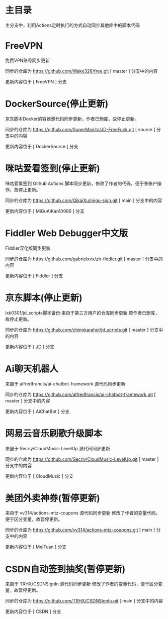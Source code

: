 # 主目录 
主分支中，利用Actions定时执行的方式自动同步其他库中的脚本代码


# FreeVPN
免费VPN账号同步更新

同步的仓库为 https://github.com/Wake326/free.git   [ master ] 分支中的内容

更新内容位于 [ FreeVPN ] 分支

# DockerSource(停止更新)
京东脚本Docker的容器源代码同步更新，作者已删库，故停止更新。

同步的仓库为 https://github.com/SuperManito/JD-FreeFuck.git   [ source ] 分支中的内容

更新内容位于 [ DockerSource ] 分支

# 咪咕爱看签到(停止更新)
咪咕爱看签到 Github Actions 脚本同步更新，修改了作者的代码，便于多账户操作，故停止更新。

同步的仓库为 https://github.com/QikaiXu/migu-sign.git   [ main ] 分支中的内容

更新内容位于 [ MiGuAiKan10086 ] 分支

# Fiddler Web Debugger中文版
Fiddler汉化版同步更新

同步的仓库为 https://github.com/gabrielxvx/zh-fiddler.git   [ master ] 分支中的内容

更新内容位于 [ Fiddler ] 分支

# 京东脚本(停止更新)
lxk0301/jd_scripts脚本备份·来自于第三方用户的仓库同步更新,原作者已删库，故停止更新。

同步的仓库为 https://github.com/chinnkarahoi/jd_scripts.git   [ master ] 分支中的内容

更新内容位于 [ JD ] 分支

# Ai聊天机器人
来自于 alfredfrancis/ai-chatbot-framework 源代码同步更新

同步的仓库为 https://github.com/alfredfrancis/ai-chatbot-framework.git   [ master ] 分支中的内容

更新内容位于 [ AiChatBot ] 分支

# 网易云音乐刷歌升级脚本
来自于 Secriy/CloudMusic-LevelUp 源代码同步更新

同步的仓库为 https://github.com/Secriy/CloudMusic-LevelUp.git   [ master ] 分支中的内容

更新内容位于 [ CloudMusic ] 分支

# 美团外卖神券(暂停更新)
来自于 vv314/actions-mtz-coupons 源代码同步更新
修改了作者的变量代码，便于区分变量，故暂停更新。

同步的仓库为 https://github.com/vv314/actions-mtz-coupons.git   [ main ] 分支中的内容

更新内容位于 [ MeiTuan ] 分支

# CSDN自动签到抽奖(暂停更新)
来自于 TRHX/CSDNSignIn 源代码同步更新
修改了作者的变量代码，便于区分变量，故暂停更新。

同步的仓库为 https://github.com/TRHX/CSDNSignIn.git   [ main ] 分支中的内容

更新内容位于 [ CSDN ] 分支
